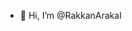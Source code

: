 - 👋 Hi, I’m @RakkanArakal

<!---
zqpshigui/zqpshigui is a ✨ special ✨ repository because its `README.md` (this file) appears on your GitHub profile.
You can click the Preview link to take a look at your changes.
--->
